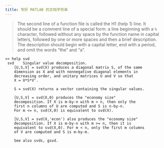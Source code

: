 ```yaml
---
title: 写好 MATLAB 的文档字符串
---
```


> The second line of a function file is called the H1 (help 1) line. It should be a comment line of a special form: a line beginning with a `%` character, followed without any space by the function name in capital letters, followed by one or more spaces and then a brief description. The description should begin with a capital letter, end with a period, and omit the words “the” and “a”.

```
>> help svd
 svd    Singular value decomposition.
    [U,S,V] = svd(X) produces a diagonal matrix S, of the same 
    dimension as X and with nonnegative diagonal elements in
    decreasing order, and unitary matrices U and V so that
    X = U*S*V'.
 
    S = svd(X) returns a vector containing the singular values.
 
    [U,S,V] = svd(X,0) produces the "economy size"
    decomposition. If X is m-by-n with m > n, then only the
    first n columns of U are computed and S is n-by-n.
    For m <= n, svd(X,0) is equivalent to svd(X).
 
    [U,S,V] = svd(X,'econ') also produces the "economy size"
    decomposition. If X is m-by-n with m >= n, then it is
    equivalent to svd(X,0). For m < n, only the first m columns 
    of V are computed and S is m-by-m.
 
    See also svds, gsvd.
```
